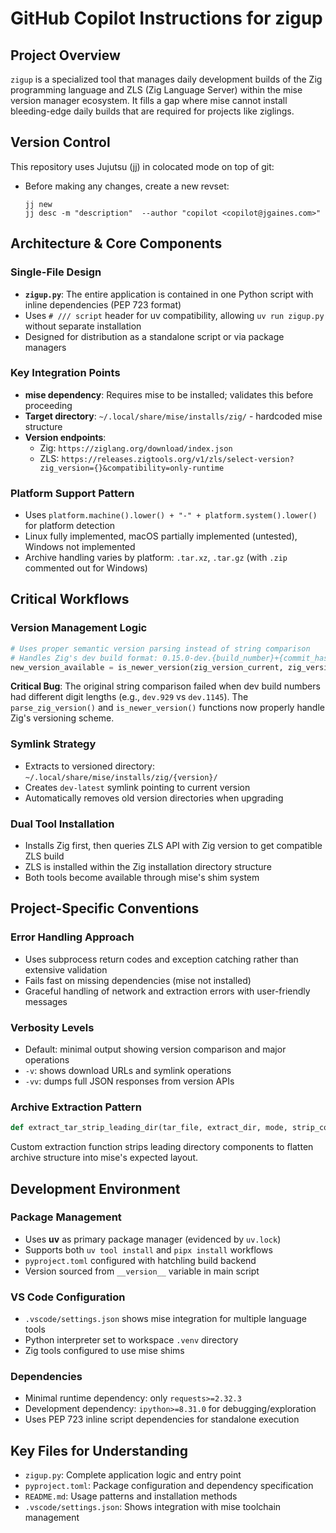 # GitHub Copilot Instructions for zigup

## Project Overview

`zigup` is a specialized tool that manages daily development builds of the Zig programming language and ZLS (Zig Language Server) within the mise version manager ecosystem. It fills a gap where mise cannot install bleeding-edge daily builds that are required for projects like ziglings.

## Version Control

This repository uses Jujutsu (jj) in colocated mode on top of git:
- Before making any changes, create a new revset:
    ```shell
    jj new
    jj desc -m "description"  --author "copilot <copilot@jgaines.com>"
    ```

## Architecture & Core Components

### Single-File Design
- **`zigup.py`**: The entire application is contained in one Python script with inline dependencies (PEP 723 format)
- Uses `# /// script` header for uv compatibility, allowing `uv run zigup.py` without separate installation
- Designed for distribution as a standalone script or via package managers

### Key Integration Points
- **mise dependency**: Requires mise to be installed; validates this before proceeding
- **Target directory**: `~/.local/share/mise/installs/zig/` - hardcoded mise structure
- **Version endpoints**: 
  - Zig: `https://ziglang.org/download/index.json`
  - ZLS: `https://releases.zigtools.org/v1/zls/select-version?zig_version={}&compatibility=only-runtime`

### Platform Support Pattern
- Uses `platform.machine().lower() + "-" + platform.system().lower()` for platform detection
- Linux fully implemented, macOS partially implemented (untested), Windows not implemented
- Archive handling varies by platform: `.tar.xz`, `.tar.gz` (with `.zip` commented out for Windows)

## Critical Workflows

### Version Management Logic
```python
# Uses proper semantic version parsing instead of string comparison
# Handles Zig's dev build format: 0.15.0-dev.{build_number}+{commit_hash}
new_version_available = is_newer_version(zig_version_current, zig_version_master)
```

**Critical Bug**: The original string comparison failed when dev build numbers had different digit lengths (e.g., `dev.929` vs `dev.1145`). The `parse_zig_version()` and `is_newer_version()` functions now properly handle Zig's versioning scheme.

### Symlink Strategy
- Extracts to versioned directory: `~/.local/share/mise/installs/zig/{version}/`
- Creates `dev-latest` symlink pointing to current version
- Automatically removes old version directories when upgrading

### Dual Tool Installation
- Installs Zig first, then queries ZLS API with Zig version to get compatible ZLS build
- ZLS is installed within the Zig installation directory structure
- Both tools become available through mise's shim system

## Project-Specific Conventions

### Error Handling Approach
- Uses subprocess return codes and exception catching rather than extensive validation
- Fails fast on missing dependencies (mise not installed)
- Graceful handling of network and extraction errors with user-friendly messages

### Verbosity Levels
- Default: minimal output showing version comparison and major operations
- `-v`: shows download URLs and symlink operations  
- `-vv`: dumps full JSON responses from version APIs

### Archive Extraction Pattern
```python
def extract_tar_strip_leading_dir(tar_file, extract_dir, mode, strip_components=1):
```
Custom extraction function strips leading directory components to flatten archive structure into mise's expected layout.

## Development Environment

### Package Management
- Uses **uv** as primary package manager (evidenced by `uv.lock`)
- Supports both `uv tool install` and `pipx install` workflows
- `pyproject.toml` configured with hatchling build backend
- Version sourced from `__version__` variable in main script

### VS Code Configuration
- `.vscode/settings.json` shows mise integration for multiple language tools
- Python interpreter set to workspace `.venv` directory
- Zig tools configured to use mise shims

### Dependencies
- Minimal runtime dependency: only `requests>=2.32.3`
- Development dependency: `ipython>=8.31.0` for debugging/exploration
- Uses PEP 723 inline script dependencies for standalone execution

## Key Files for Understanding

- `zigup.py`: Complete application logic and entry point
- `pyproject.toml`: Package configuration and dependency specification  
- `README.md`: Usage patterns and installation methods
- `.vscode/settings.json`: Shows integration with mise toolchain management
